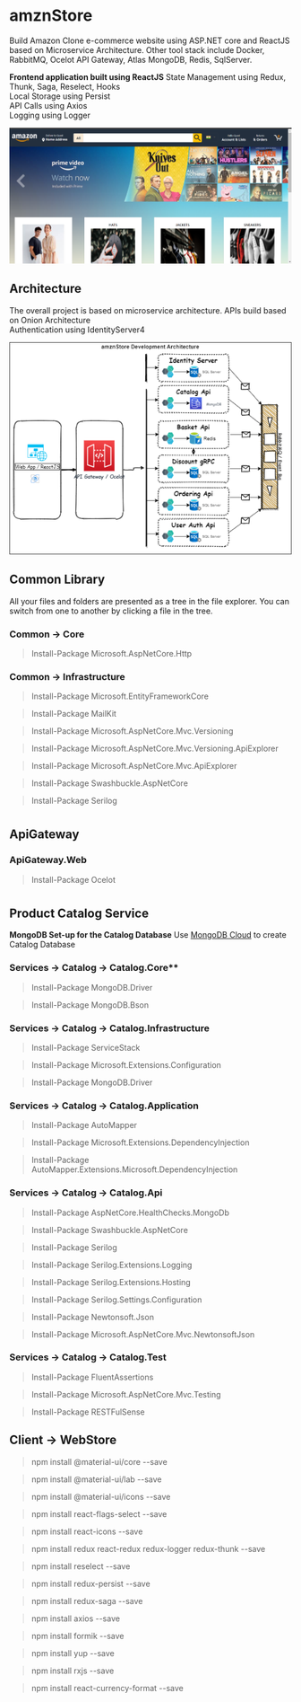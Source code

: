 # amznStore

Build Amazon Clone e-commerce website using ASP.NET core and ReactJS based on Microservice Architecture.
Other tool stack include Docker, RabbitMQ, Ocelot API Gateway, Atlas MongoDB, Redis, SqlServer.

**Frontend application built using ReactJS**
State Management using Redux, Thunk, Saga, Reselect, Hooks \
Local Storage using Persist \
API Calls using Axios \
Logging using Logger

![plot](./Documents/amznStore_UI.PNG)

## Architecture

The overall project is based on microservice architecture. APIs build based on Onion Architecture\
Authentication using IdentityServer4

![plot](./Documents/amznStore.png)

## Common Library

All your files and folders are presented as a tree in the file explorer. You can switch from one to another by clicking a file in the tree.

### Common -> Core

> Install-Package Microsoft.AspNetCore.Http

### Common -> Infrastructure

> Install-Package Microsoft.EntityFrameworkCore

> Install-Package MailKit

> Install-Package Microsoft.AspNetCore.Mvc.Versioning

> Install-Package Microsoft.AspNetCore.Mvc.Versioning.ApiExplorer

> Install-Package Microsoft.AspNetCore.Mvc.ApiExplorer

> Install-Package Swashbuckle.AspNetCore

> Install-Package Serilog

#

## ApiGateway

### ApiGateway.Web
> Install-Package Ocelot

#

## Product Catalog Service

**MongoDB Set-up for the Catalog Database**
Use [MongoDB Cloud](https://www.mongodb.com/cloud) to create Catalog Database

### Services -> Catalog -> Catalog.Core**

> Install-Package MongoDB.Driver

> Install-Package MongoDB.Bson


### Services -> Catalog -> Catalog.Infrastructure
> Install-Package ServiceStack

> Install-Package Microsoft.Extensions.Configuration

> Install-Package MongoDB.Driver

### Services -> Catalog -> Catalog.Application
> Install-Package AutoMapper

> Install-Package Microsoft.Extensions.DependencyInjection

> Install-Package AutoMapper.Extensions.Microsoft.DependencyInjection

### Services -> Catalog -> Catalog.Api
> Install-Package AspNetCore.HealthChecks.MongoDb

> Install-Package Swashbuckle.AspNetCore

> Install-Package Serilog

> Install-Package Serilog.Extensions.Logging

> Install-Package Serilog.Extensions.Hosting

> Install-Package Serilog.Settings.Configuration

> Install-Package Newtonsoft.Json

> Install-Package Microsoft.AspNetCore.Mvc.NewtonsoftJson

### Services -> Catalog -> Catalog.Test
> Install-Package FluentAssertions

> Install-Package Microsoft.AspNetCore.Mvc.Testing

> Install-Package RESTFulSense

## Client -> WebStore
> npm install @material-ui/core --save

> npm install @material-ui/lab --save

> npm install @material-ui/icons --save

> npm install react-flags-select --save

> npm install react-icons --save

> npm install redux react-redux redux-logger redux-thunk --save

> npm install reselect --save

> npm install redux-persist --save

> npm install redux-saga --save

> npm install axios --save

> npm install formik --save

> npm install yup --save

> npm install rxjs --save
 
> npm install react-currency-format --save

